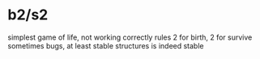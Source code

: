 # b2/s2
simplest game of life, not working correctly
rules 2 for birth, 2 for survive
sometimes bugs, at least stable structures is indeed stable
